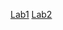 
[Lab1](https://github.com/ak2552/Ankur_Kapoor_IDD/blob/master/Lab1.md)
[Lab2](https://github.com/ak2552/Ankur_Kapoor_IDD/blob/master/lab2.md)
